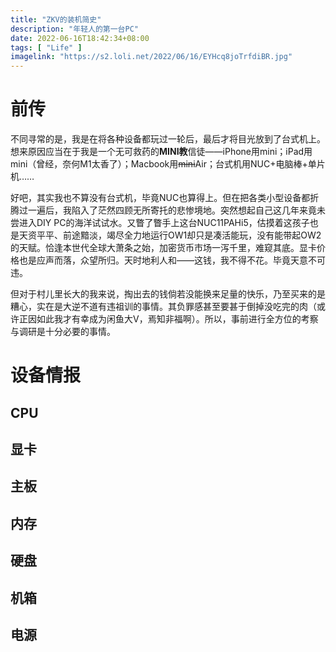 ```yaml
---
title: "ZKV的装机简史"
description: "年轻人的第一台PC"
date: 2022-06-16T18:42:34+08:00
tags: [ "Life" ]
imagelink: "https://s2.loli.net/2022/06/16/EYHcq8joTrfdiBR.jpg"
---
```




# 前传

不同寻常的是，我是在将各种设备都玩过一轮后，最后才将目光放到了台式机上。想来原因应当在于我是一个无可救药的**MINI教**信徒——iPhone用mini；iPad用mini（曾经，奈何M1太香了）；Macbook用~~mini~~Air；台式机用NUC+电脑棒+单片机……

好吧，其实我也不算没有台式机，毕竟NUC也算得上。但在把各类小型设备都折腾过一遍后，我陷入了茫然四顾无所寄托的悲惨境地。突然想起自己这几年来竟未尝进入DIY PC的海洋试试水。又瞥了瞥手上这台NUC11PAHi5，估摸着这孩子也是天资平平、前途黯淡，竭尽全力地运行OW1却只是凑活能玩，没有能带起OW2的天赋。恰逢本世代全球大萧条之始，加密货币市场一泻千里，难窥其底。显卡价格也是应声而落，众望所归。天时地利人和——这钱，我不得不花。毕竟天意不可违。

但对于村儿里长大的我来说，掏出去的钱倘若没能换来足量的快乐，乃至买来的是糟心，实在是大逆不道有违祖训的事情。其负罪感甚至要甚于倒掉没吃完的肉（或许正因如此我才有幸成为闲鱼大V，焉知非福啊）。所以，事前进行全方位的考察与调研是十分必要的事情。



# 设备情报

## CPU



## 显卡



## 主板



## 内存



## 硬盘



## 机箱



## 电源

